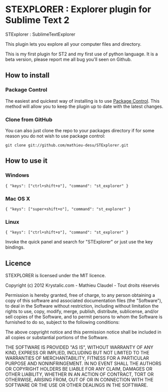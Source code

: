 # STEXPLORER : Explorer plugin for Sublime Text 2

STExplorer : SublimeTextExplorer

This plugin lets you explore all your computer files and directory.

This is my first plugin for ST2 and my first use of python language. It is a beta version, please report me all bug you'll seen on Github.

## How to install

### Package Control

The easiest and quickest way of installing is to use [Package Control](http://wbond.net/sublime_packages/package_control).
This method will allow you to keep the plugin up to date with the latest changes.

### Clone from GitHub

You can also just clone the repo to your packages directory if for some reason you do not wish to use package control:

    git clone git://github.com/mathieu-desu/STExplorer.git

## How to use it

### Windows
    { "keys": ["ctrl+shift+o"], "command": "st_explorer" }

### Mac OS X
    { "keys": ["super+shift+o"], "command": "st_explorer" }

### Linux
    { "keys": ["ctrl+shift+o"], "command": "st_explorer" }

Invoke the quick panel and search for "STExplorer" or just use the key bindings.

## Licence

  STEXPLORER is licensed under the MIT licence.

  Copyright (c) 2012 Krystalic.com - Mathieu Claudel - Tout droits réservés 

  Permission is hereby granted, free of charge, to any person obtaining a copy
  of this software and associated documentation files (the "Software"), to deal
  in the Software without restriction, including without limitation the rights
  to use, copy, modify, merge, publish, distribute, sublicense, and/or sell
  copies of the Software, and to permit persons to whom the Software is
  furnished to do so, subject to the following conditions:

  The above copyright notice and this permission notice shall be included in
  all copies or substantial portions of the Software.

  THE SOFTWARE IS PROVIDED "AS IS", WITHOUT WARRANTY OF ANY KIND, EXPRESS OR
  IMPLIED, INCLUDING BUT NOT LIMITED TO THE WARRANTIES OF MERCHANTABILITY,
  FITNESS FOR A PARTICULAR PURPOSE AND NONINFRINGEMENT. IN NO EVENT SHALL THE
  AUTHORS OR COPYRIGHT HOLDERS BE LIABLE FOR ANY CLAIM, DAMAGES OR OTHER
  LIABILITY, WHETHER IN AN ACTION OF CONTRACT, TORT OR OTHERWISE, ARISING FROM,
  OUT OF OR IN CONNECTION WITH THE SOFTWARE OR THE USE OR OTHER DEALINGS IN
  THE SOFTWARE.